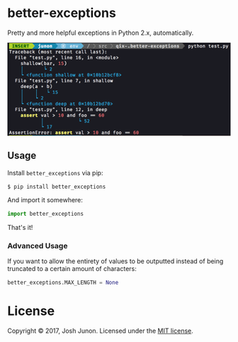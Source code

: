 # better-exceptions

Pretty and more helpful exceptions in Python 2.x, automatically.

![Example screenshot of exceptions](screenshot.png)

## Usage

Install `better_exceptions` via pip:

```console
$ pip install better_exceptions
```

And import it somewhere:

```python
import better_exceptions
```

That's it!

### Advanced Usage

If you want to allow the entirety of values to be outputted instead of being truncated to a certain amount of characters:

```python
better_exceptions.MAX_LENGTH = None
```

# License
Copyright &copy; 2017, Josh Junon. Licensed under the [MIT license](LICENSE.txt).
